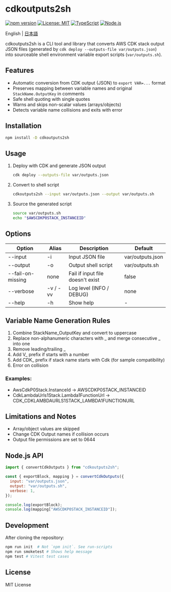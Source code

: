 # cdkoutputs2sh

[![npm version](https://img.shields.io/npm/v/cdkoutputs2sh.svg)](https://www.npmjs.com/package/cdkoutputs2sh)
[![License: MIT](https://img.shields.io/badge/License-MIT-yellow.svg)](https://opensource.org/licenses/MIT)
[![TypeScript](https://img.shields.io/badge/TypeScript-007ACC?logo=typescript&logoColor=white)](https://www.typescriptlang.org/)
[![Node.js](https://img.shields.io/badge/Node.js-18%2B-green.svg)](https://nodejs.org/)

English | [日本語](https://github.com/heiwa4126/cdkoutputs2sh/blob/main/README-ja.md)

cdkoutputs2sh is a CLI tool and library that converts AWS CDK stack output JSON files (generated by `cdk deploy --outputs-file var/outputs.json`) into sourceable shell environment variable export scripts (`var/outputs.sh`).

## Features

- Automatic conversion from CDK output (JSON) to `export VAR=...` format
- Preserves mapping between variable names and original `StackName.OutputKey` in comments
- Safe shell quoting with single quotes
- Warns and skips non-scalar values (arrays/objects)
- Detects variable name collisions and exits with error

## Installation

```bash
npm install -D cdkoutputs2sh
```

## Usage

1. Deploy with CDK and generate JSON output
   ```sh
   cdk deploy --outputs-file var/outputs.json
   ```
2. Convert to shell script
   ```sh
   cdkoutputs2sh --input var/outputs.json --output var/outputs.sh
   ```
3. Source the generated script
   ```sh
   source var/outputs.sh
   echo "$AWSCDKP0STACK_INSTANCEID"
   ```

## Options

| Option            | Alias    | Description                      | Default          |
| ----------------- | -------- | -------------------------------- | ---------------- |
| --input <path>    | -i       | Input JSON file                  | var/outputs.json |
| --output <path>   | -o       | Output shell script              | var/outputs.sh   |
| --fail-on-missing | none     | Fail if input file doesn't exist | false            |
| --verbose         | -v / -vv | Log level (INFO / DEBUG)         | none             |
| --help            | -h       | Show help                        | -                |

## Variable Name Generation Rules

1. Combine StackName_OutputKey and convert to uppercase
2. Replace non-alphanumeric characters with _ and merge consecutive _ into one
3. Remove leading/trailing \_
4. Add V\_ prefix if starts with a number
5. Add CDK\_ prefix if stack name starts with Cdk (for sample compatibility)
6. Error on collision

### Examples:

- AwsCdkP0Stack.InstanceId → AWSCDKP0STACK_INSTANCEID
- CdkLambdaUrls1Stack.Lambda1FunctionUrl → CDK_CDKLAMBDAURLS1STACK_LAMBDA1FUNCTIONURL

## Limitations and Notes

- Array/object values are skipped
- Change CDK Output names if collision occurs
- Output file permissions are set to 0644

## Node.js API

```javascript
import { convertCdkOutputs } from "cdkoutputs2sh";

const { exportBlock, mapping } = convertCdkOutputs({
  input: "var/outputs.json",
  output: "var/outputs.sh",
  verbose: 1,
});

console.log(exportBlock);
console.log(mapping["AWSCDKP0STACK_INSTANCEID"]);
```

## Development

After cloning the repository:

```sh
npm run init  # Not `npm init`. See run-scripts
npm run smoketest # Shows help message
npm test # Vitest test cases
```

## License

MIT License
